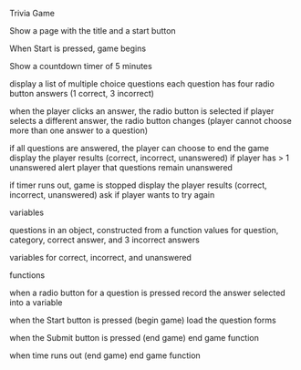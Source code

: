 Trivia Game

Show a page with the title and a start button

When Start is pressed, game begins

Show a countdown timer of 5 minutes

display a list of multiple choice questions
    each question has four radio button answers (1 correct, 3 incorrect)

when the player clicks an answer, the radio button is selected
    if player selects a different answer, the radio button changes
    (player cannot choose more than one answer to a question)

if all questions are answered, the player can choose to end the game
    display the player results (correct, incorrect, unanswered)
    if player has > 1 unanswered
        alert player that questions remain unanswered

if timer runs out, game is stopped
    display the player results (correct, incorrect, unanswered)
    ask if player wants to try again

variables

questions in an object, constructed from a function
    values for question, category, correct answer, and 3 incorrect answers

variables for correct, incorrect, and unanswered

functions

when a radio button for a question is pressed
    record the answer selected into a variable

when the Start button is pressed (begin game)
    load the question forms

when the Submit button is pressed (end game)
    end game function

when time runs out (end game)
    end game function